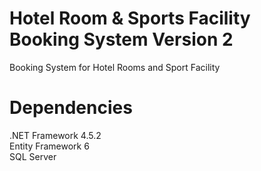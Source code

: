 # Hotel Room & Sports Facility Booking System Version 2
Booking System for Hotel Rooms and Sport Facility

# Dependencies
.NET Framework 4.5.2  
Entity Framework 6  
SQL Server
